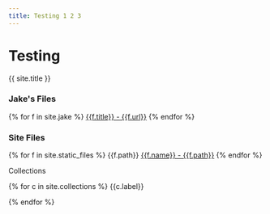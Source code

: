 ```yaml
---
title: Testing 1 2 3
---
```

# Testing

{{ site.title }}   

### Jake's Files
{% for f in site.jake %}
 <a href="{{f.url|relative_url}}">{{f.title}} - {{f.url}}</a>
{%  endfor %}
### Site Files
{% for f in site.static_files %}
 {{f.path}}
 <a href="{{f.path|relative_url}}">{{f.name}} - {{f.path}}</a>
{%  endfor %}

Collections

{% for c in site.collections %}
 {{c.label}}

{%  endfor %}
